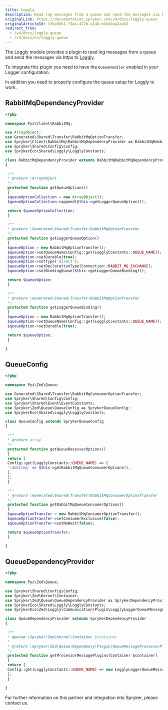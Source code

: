 ```yaml
---
title: Loggly
description: Read log messages from a queue and send the messages via https by integrating Loggly into the Spryker Commerce OS.
originalLink: https://documentation.spryker.com/v4/docs/loggly-queue
originalArticleId: 1fba93b1-f344-472b-a14b-b3e49aa2aa52
redirect_from:
  - /v4/docs/loggly-queue
  - /v4/docs/en/loggly-queue
---
```


The Loggly module provides a plugin to read log messages from a queue and send the messages via https to [Loggly](https://www.loggly.com/).

To integrate this plugin you need to have the `QueueHandler` enabled in your Logger configuration. <!-- as described [here](https://documentation.spryker.com/v4/docs/logger.htm).-->

In addition you need to properly configure the queue setup for Loggly to work.

## RabbitMqDependencyProvider

```php
<?php

namespace Pyz\Client\RabbitMq;

use ArrayObject;
use Generated\Shared\Transfer\RabbitMqOptionTransfer;
use Spryker\Client\RabbitMq\RabbitMqDependencyProvider as RabbitMqRabbitMqDependencyProvider;
use Spryker\Shared\Config\Config;
use SprykerEco\Shared\Loggly\LogglyConstants;

class RabbitMqDependencyProvider extends RabbitMqRabbitMqDependencyProvider
{

 /**
 * @return \ArrayObject
 */
 protected function getQueueOptions()
 {
 $queueOptionCollection = new ArrayObject();
 $queueOptionCollection->append($this->getLoggerQueueOption());

 return $queueOptionCollection;
 }

 /**
 * @return \Generated\Shared\Transfer\RabbitMqOptionTransfer
 */
 protected function getLoggerQueueOption()
 {
 $queueOption = new RabbitMqOptionTransfer();
 $queueOption->setQueueName(Config::get(LogglyConstants::QUEUE_NAME));
 $queueOption->setDurable(true);
 $queueOption->setType('direct');
 $queueOption->setDeclarationType(Connection::RABBIT_MQ_EXCHANGE);
 $queueOption->setBindingQueue($this->getLoggerQueueBinding());

 return $queueOption;
 }

 /**
 * @return \Generated\Shared\Transfer\RabbitMqOptionTransfer
 */
 protected function getLoggerQueueBinding()
 {
 $queueOption = new RabbitMqOptionTransfer();
 $queueOption->setQueueName(Config::get(LogglyConstants::QUEUE_NAME));
 $queueOption->setDurable(true);

 return $queueOption;
 }

}
```

## QueueConfig

```php
<?php

namespace Pyz\Zed\Queue;

use Generated\Shared\Transfer\RabbitMqConsumerOptionTransfer;
use Spryker\Shared\Config\Config;
use Spryker\Shared\Event\EventConstants;
use Spryker\Zed\Queue\QueueConfig as SprykerQueueConfig;
use SprykerEco\Shared\Loggly\LogglyConstants;

class QueueConfig extends SprykerQueueConfig
{

 /**
 * @return array
 */
 protected function getQueueReceiverOptions()
 {
 return [
 Config::get(LogglyConstants::QUEUE_NAME) => [
 'rabbitmq' => $this->getRabbitMqQueueConsumerOptions(),
 ],
 ];
 }

 /**
 * @return \Generated\Shared\Transfer\RabbitMqConsumerOptionTransfer
 */
 protected function getRabbitMqQueueConsumerOptions()
 {
 $queueOptionTransfer = new RabbitMqConsumerOptionTransfer();
 $queueOptionTransfer->setConsumerExclusive(false);
 $queueOptionTransfer->setNoWait(false);

 return $queueOptionTransfer;
 }

}
```

## QueueDependencyProvider

```php
<?php

namespace Pyz\Zed\Queue;

use Spryker\Shared\Config\Config;
use Spryker\Zed\Kernel\Container;
use Spryker\Zed\Queue\QueueDependencyProvider as SprykerDependencyProvider;
use SprykerEco\Shared\Loggly\LogglyConstants;
use SprykerEco\Zed\Loggly\Communication\Plugin\LogglyLoggerQueueMessageProcessorPlugin;

class QueueDependencyProvider extends SprykerDependencyProvider
{

 /**
 * @param \Spryker\Zed\Kernel\Container $container
 *
 * @return \Spryker\Zed\Queue\Dependency\Plugin\QueueMessageProcessorPluginInterface[]
 */
 protected function getProcessorMessagePlugins(Container $container)
 {
 return [
 Config::get(LogglyConstants::QUEUE_NAME) => new LogglyLoggerQueueMessageProcessorPlugin(),
 ];
 }

}
```

For further information on this partner and integration into Spryker, please contact us.

<div class="hubspot-form js-hubspot-form" data-portal-id="2770802" data-form-id="163e11fb-e833-4638-86ae-a2ca4b929a41" id="hubspot-1"></div>

